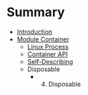 # Summary

* [Introduction](README.md)
* [Module Container](module-container.md)
   * [Linux Process](1_linux_process.md)
   * [Container API](2_container_api.md)
   * [Self-Describing](3_self-describing.md)
   * Disposable
       * 4. Disposable


